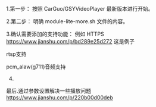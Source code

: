 1.第一步：
按照 CarGuo/GSYVideoPlayer 最新版本进行开始。

2.第二步：
明确 module-lite-more.sh 文件的内容。

3.确认需要添加的支持功能：
例如 HTTPS
 https://www.jianshu.com/p/bd289e25d272 这是例子
 
 rtsp支持
 
 pcm_alaw(g711)音频支持
 
 4.
 
 最后.通过参数设置解决一些播放问题
 https://www.jianshu.com/p/220b00d00deb
